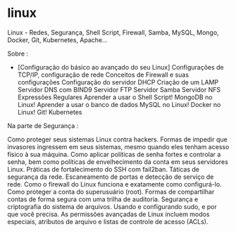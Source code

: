 # linux
Linux - Redes, Segurança, Shell Script, Firewall, Samba, MySQL, Mongo, Docker, Git, Kubernetes, Apache...

Sobre :

- [Configuração do básico ao avançado do seu Linux]
Configurações de TCP/IP, configuração de rede
Conceitos de Firewall e suas configurações
Configuração do servidor DHCP
Criação de um LAMP
Servidor DNS com BIND9
Servidor FTP
Servidor Samba
Servidor NFS
Expressões Regulares
Aprender a usar o Shell Script!
MongoDB no Linux!
Aprender a usar o banco de dados MySQL no Linux!
Docker no Linux!
Git!
Kubernetes

Na parte de Segurança :

Como proteger seus sistemas Linux contra hackers.
Formas de impedir que invasores ingressem em seus sistemas, mesmo quando eles tenham acesso físico à sua máquina.  Como aplicar políticas de senha fortes e controlar a senha, bem como políticas de envelhecimento da conta em seus servidores Linux.
Práticas de fortalecimento do SSH com fail2ban.
Táticas de segurança da rede.
Escaneamento de portas e detecção de serviço de rede.
Como o firewall do Linux funciona e exatamente como configurá-lo.
Como proteger a conta do superusuário (root).
Formas de compartilhar contas de forma segura com uma trilha de auditoria.
Segurança e criptografia do sistema de arquivos.
Usando e configurando sudo, e por que você precisa.
As permissões avançadas de Linux incluem modos especiais, atributos de arquivo e listas de controle de acesso (ACLs).
